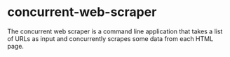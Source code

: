 # concurrent-web-scraper
The concurrent web scraper is a command line application that takes a list of URLs as input and concurrently scrapes some data from each HTML page.
